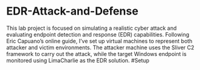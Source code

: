 # EDR-Attack-and-Defense
This lab project is focused on simulating a realistic cyber attack and evaluating endpoint detection and response (EDR) capabilities. Following Eric Capuano’s online guide, I’ve set up virtual machines to represent both attacker and victim environments. The attacker machine uses the Sliver C2 framework to carry out the attack, while the target Windows endpoint is monitored using LimaCharlie as the EDR solution.
#Setup

